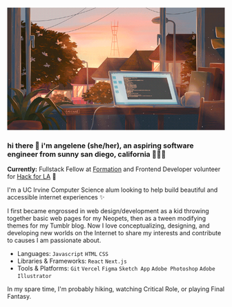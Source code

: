 <!--
**angelenelm/angelenelm** is a ✨ _special_ ✨ repository because its `README.md` (this file) appears on your GitHub profile.

Here are some ideas to get you started:

- 🔭 I’m currently working on ...
- 🌱 I’m currently learning ...
- 👯 I’m looking to collaborate on ...
- 🤔 I’m looking for help with ...
- 💬 Ask me about ...
- 📫 How to reach me: ...
- 😄 Pronouns: ...
- ⚡ Fun fact: ...
-->

![Looping gif of art by Mienar of an open laptop and coffee mug on a desk in front of a window overlooking the sunset and suburban houses](c490ca0a25bc300089e784e635ff465f.gif)

### hi there 👋 i'm angelene (she/her), an aspiring software engineer from sunny san diego, california 👩🏻‍💻

**Currently:** Fullstack Fellow at [Formation](https://formation.dev) and Frontend Developer volunteer for [Hack for LA](https://hackforla.org) 🌆

I'm a UC Irvine Computer Science alum looking to help build beautiful and accessible internet experiences ✨

I first became engrossed in web design/development as a kid throwing together basic web pages for my Neopets, then as a tween modifying themes for my Tumblr blog. Now I love conceptualizing, designing, and developing new worlds on the Internet to share my interests and contribute to causes I am passionate about.

- Languages: ```Javascript``` ```HTML``` ```CSS```
- Libraries & Frameworks: ```React``` ```Next.js```
- Tools & Platforms: ```Git``` ```Vercel``` ```Figma``` ```Sketch App``` ```Adobe Photoshop``` ```Adobe Illustrator```

In my spare time, I'm probably hiking, watching Critical Role, or playing Final Fantasy.
